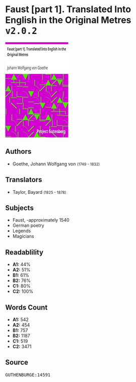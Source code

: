 # Faust [part 1]. Translated Into English in the Original Metres <kbd>v2.0.2</kbd>

![](./cover.medium.jpg "")

## Authors


 - Goethe, Johann Wolfgang von <small>(1749 - 1832)</small>

## Translators


 - Taylor, Bayard <small>(1825 - 1878)</small>

## Subjects


 - Faust, -approximately 1540
 - German poetry
 - Legends
 - Magicians

## Readablility


 - **A1:** 44%
 - **A2:** 51%
 - **B1:** 61%
 - **B2:** 76%
 - **C1:** 80%
 - **C2:** 100%

## Words Count


 - **A1:** 542
 - **A2:** 454
 - **B1:** 757
 - **B2:** 1187
 - **C1:** 519
 - **C2:** 3471

## Source


<kbd>GUTHENBURGE:14591</kbd>
